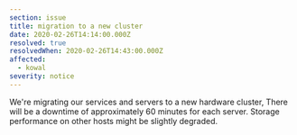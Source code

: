 ```yaml
---
section: issue
title: migration to a new cluster
date: 2020-02-26T14:14:00.000Z
resolved: true
resolvedWhen: 2020-02-26T14:43:00.000Z
affected:
  - kowal
severity: notice
---
```

We're migrating our services and servers to a new hardware cluster, There will be a downtime of approximately 60 minutes for each server. Storage performance on other hosts might be slightly degraded.
